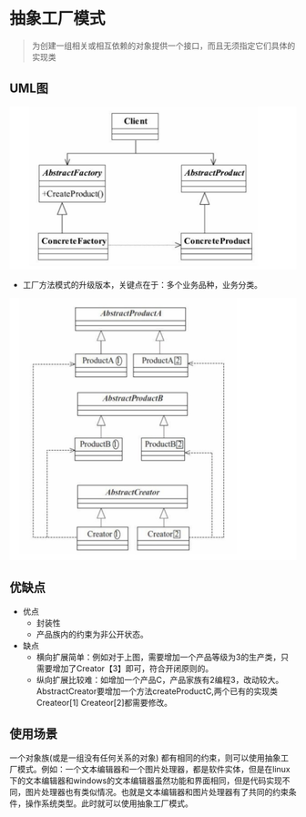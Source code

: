 # 抽象工厂模式

> 为创建一组相关或相互依赖的对象提供一个接口，而且无须指定它们具体的实现类

## UML图
![-w731](media/UML_抽象工厂.jpg)

* 工厂方法模式的升级版本，关键点在于：多个业务品种，业务分类。

![-w643](media/15524577173068.jpg)

## 优缺点
* 优点
    * 封装性
    * 产品族内的约束为非公开状态。
* 缺点
    * 横向扩展简单：例如对于上图，需要增加一个产品等级为3的生产类，只需要增加了Creator【3】即可，符合开闭原则的。
    * 纵向扩展比较难：如增加一个产品C，产品家族有2编程3，改动较大。AbstractCreator要增加一个方法createProductC,两个已有的实现类Createor[1] Createor[2]都需要修改。

## 使用场景

一个对象族(或是一组没有任何关系的对象) 都有相同的约束，则可以使用抽象工厂模式。例如：一个文本编辑器和一个图片处理器，都是软件实体，但是在linux下的文本编辑器和windows的文本编辑器虽然功能和界面相同，但是代码实现不同，图片处理器也有类似情况。也就是文本编辑器和图片处理器有了共同的约束条件，操作系统类型。此时就可以使用抽象工厂模式。

